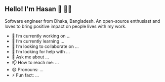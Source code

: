## Hello! I'm Hasan 👋 👨‍💻

Software engineer from Dhaka, Bangladesh. An open-source enthusiast and loves to bring positive impact on people lives with my work.

- 🔭 I’m currently working on ...
- 🌱 I’m currently learning ...
- 👯 I’m looking to collaborate on ...
- 🤔 I’m looking for help with ...
- 💬 Ask me about ...
- 📫 How to reach me: ...
- 😄 Pronouns: ...
- ⚡ Fun fact: ...
